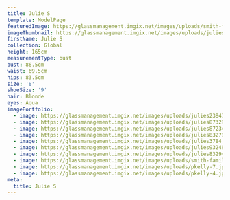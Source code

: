 ```yaml
---
title: Julie S
template: ModelPage
featuredImage: https://glassmanagement.imgix.net/images/uploads/smith-family.jpg
imageThumbnail: https://glassmanagement.imgix.net/images/uploads/julies32847.jpg
firstName: Julie S
collection: Global
height: 165cm
measurementType: bust
bust: 86.5cm
waist: 69.5cm
hips: 83.5cm
size: '8'
shoeSize: '9'
hair: Blonde
eyes: Aqua
imagePortfolio:
  - image: https://glassmanagement.imgix.net/images/uploads/julies238479.jpg
  - image: https://glassmanagement.imgix.net/images/uploads/julies873294.jpg
  - image: https://glassmanagement.imgix.net/images/uploads/julies87234.jpg
  - image: https://glassmanagement.imgix.net/images/uploads/julies832794.jpg
  - image: https://glassmanagement.imgix.net/images/uploads/julies3784.jpg
  - image: https://glassmanagement.imgix.net/images/uploads/julies93248.jpg
  - image: https://glassmanagement.imgix.net/images/uploads/julies83294.jpg
  - image: https://glassmanagement.imgix.net/images/uploads/smith-family.jpg
  - image: https://glassmanagement.imgix.net/images/uploads/pkelly-7.jpg
  - image: https://glassmanagement.imgix.net/images/uploads/pkelly-4.jpg
meta:
  title: Julie S
---
```


